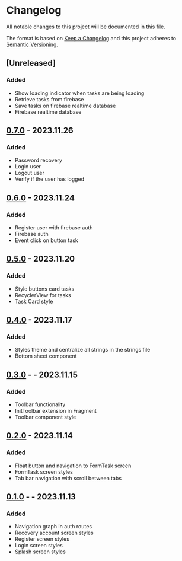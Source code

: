 # Changelog

All notable changes to this project will be documented in this file.

The format is based on [Keep a Changelog](http://keepachangelog.com/en/1.0.0/)
and this project adheres to [Semantic Versioning](http://semver.org/spec/v2.0.0.html).

## [Unreleased]

### Added

- Show loading indicator when tasks are being loading
- Retrieve tasks from firebase
- Save tasks on firebase realtime database
- Firebase realtime database

## [0.7.0] - 2023.11.26

### Added

- Password recovery
- Login user
- Logout user
- Verify if the user has logged

## [0.6.0] - 2023.11.24

### Added
- Register user with firebase auth
- Firebase auth
- Event click on button task

## [0.5.0] - 2023.11.20

### Added

- Style buttons card tasks
- RecyclerView for tasks
- Task Card style

## [0.4.0] - 2023.11.17

### Added

- Styles theme and centralize all strings in the strings file
- Bottom sheet component

## [0.3.0] - - 2023.11.15

### Added

- Toolbar functionality 
- InitToolbar extension in Fragment 
- Toolbar component style

## [0.2.0] - 2023.11.14

### Added
- Float button and navigation to FormTask screen
- FormTask screen styles
- Tab bar navigation with scroll between tabs

## [0.1.0] - - 2023.11.13

### Added
- Navigation graph in auth routes
- Recovery account screen styles
- Register screen styles
- Login screen styles
- Splash screen styles

[0.7.0]: https://github.com/tkovs-company/mm-app/releases/tag/v0.7.0
[0.6.0]: https://github.com/tkovs-company/mm-app/releases/tag/v0.5.0
[0.5.0]: https://github.com/tkovs-company/mm-app/releases/tag/v0.5.0
[0.4.0]: https://github.com/tkovs-company/mm-app/releases/tag/v0.4.0
[0.3.0]: https://github.com/tkovs-company/mm-app/releases/tag/v0.3.0
[0.2.0]: https://github.com/tkovs-company/mm-app/releases/tag/v0.2.0
[0.1.0]: https://github.com/tkovs-company/mm-app/releases/tag/v0.1.0
[0.0.0]: https://github.com/tkovs-company/mm-app/releases/tag/v0.0.0